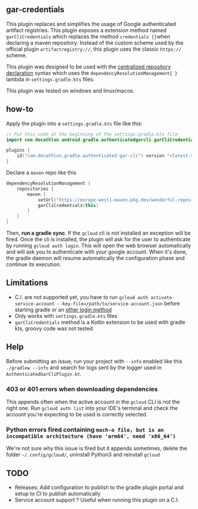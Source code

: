 ## gar-credentials

This plugin replaces and simplifies the usage of Google authenticated artifact registries. This
plugin exposes a extension method named `garCliCredentials` which replaces the
method `credentials {}`when declaring a maven repository. Instead of the custom scheme used by the
official plugin `artifactregistry://`, this plugin uses the classic `https://` scheme.

This plugin was designed to be used with
the [centralized repository declaration](https://docs.gradle.org/current/userguide/dependency_management.html#sub:centralized-repository-declaration)
syntax which uses the `dependencyResolutionManagement{ }` lambda in `settings.gradle.kts` files.

This plugin was tested on windows and linux/macos.

## how-to

Apply the plugin into a `settings.gradle.kts` file like this:

```kotlin
// Put this code at the beginning of the settings.gradle.kts file
import com.decathlon.android.gradle.authenticatedgarcli.garCliCredentials

plugins {
    id("com.decathlon.gradle.authenticated-gar-cli") version "<latest-version>"
}
```

Declare a `maven` repo like this

```kotlin
dependencyResolutionManagement {
    repositories {
        maven {
            setUrl("https://europe-west1-maven.pkg.dev/wonderful-repository")
            garCliCredentials(this)
        }
    }
}
```

Then, **run a gradle sync**. If the `gcloud` cli is not installed an exception will be fired. Once
the cli is installed, the plugin will ask for the user to authenticate by
running `gcloud auth login`. This will open the web browser automatically and will ask you to
authenticate with your google account. When it's done, the gradle daemon will resume automatically
the configuration phase and continue its execution.

## Limitations

* C.I. are not supported yet, you have to
  run `gcloud auth activate-service-account --key-file=/path/to/service-account.json` before
  starting gradle or
  an [other login method](https://cloud.google.com/sdk/gcloud/reference/auth/login)
* Only works with `settings.gradle.kts` files
* `garCliCredentials` method is a Kotlin extension to be used with gradle kts, groovy code was not
  tested

## Help

Before submitting an issue, run your project with `--info` enabled like this `./gradlew --info` and
search for logs sent by the logger used in `AuthenticatedGarCliPlugin.kt`.

### 403 or 401 errors when downloading dependencies

This appends often when the active account in the `gcloud` CLI is not the right one.
Run `gcloud auth list` into your IDE's terminal and check the account you're expecting to be used is
correctly selected.

### Python errors fired containing `mach-o file, but is an incompatible architecture (have 'arm64', need 'x86_64')`

We're not sure why this issue is fired but it appends sometimes, delete the
folder `~/.config/gcloud/`, uninstall Python3 and reinstall `gcloud`

## TODO

* Releases: Add configuration to publish to the gradle plugin portal and setup to CI to publish
  automatically
* Service account support ? Useful when running this plugin on a C.I. 